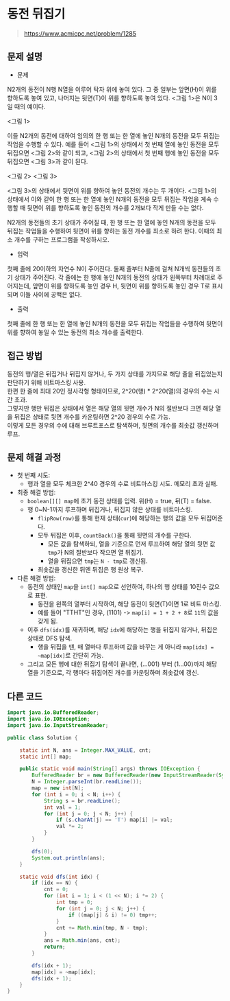 # 동전 뒤집기

> https://www.acmicpc.net/problem/1285

## 문제 설명

- 문제

N2개의 동전이 N행 N열을 이루어 탁자 위에 놓여 있다. 그 중 일부는 앞면(H)이 위를 향하도록 놓여 있고, 나머지는 뒷면(T)이 위를 향하도록 놓여 있다. <그림 1>은 N이 3일 때의 예이다.

<그림 1>

이들 N2개의 동전에 대하여 임의의 한 행 또는 한 열에 놓인 N개의 동전을 모두 뒤집는 작업을 수행할 수 있다. 예를 들어 <그림 1>의 상태에서 첫 번째 열에 놓인 동전을 모두 뒤집으면 <그림 2>와 같이
되고, <그림 2>의 상태에서 첫 번째 행에 놓인 동전을 모두 뒤집으면 <그림 3>과 같이 된다.

<그림 2>    <그림 3>

<그림 3>의 상태에서 뒷면이 위를 향하여 놓인 동전의 개수는 두 개이다. <그림 1>의 상태에서 이와 같이 한 행 또는 한 열에 놓인 N개의 동전을 모두 뒤집는 작업을 계속 수행할 때 뒷면이 위를 향하도록 놓인
동전의 개수를 2개보다 작게 만들 수는 없다.

N2개의 동전들의 초기 상태가 주어질 때, 한 행 또는 한 열에 놓인 N개의 동전을 모두 뒤집는 작업들을 수행하여 뒷면이 위를 향하는 동전 개수를 최소로 하려 한다. 이때의 최소 개수를 구하는 프로그램을 작성하시오.

- 입력

첫째 줄에 20이하의 자연수 N이 주어진다. 둘째 줄부터 N줄에 걸쳐 N개씩 동전들의 초기 상태가 주어진다. 각 줄에는 한 행에 놓인 N개의 동전의 상태가 왼쪽부터 차례대로 주어지는데, 앞면이 위를 향하도록 놓인
경우 H, 뒷면이 위를 향하도록 놓인 경우 T로 표시되며 이들 사이에 공백은 없다.

- 출력

첫째 줄에 한 행 또는 한 열에 놓인 N개의 동전을 모두 뒤집는 작업들을 수행하여 뒷면이 위를 향하여 놓일 수 있는 동전의 최소 개수를 출력한다.

## 접근 방법

동전의 행/열은 뒤집거나 뒤집지 않거나, 두 가지 상태를 가지므로 해당 줄을 뒤집었는지 판단하기 위해 비트마스킹 사용.  
한편 한 줄에 최대 20인 정사각형 형태이므로, 2^20(행) * 2^20(열)의 경우의 수는 시간 초과.   
그렇지만 행만 뒤집은 상태에서 열은 해당 열의 뒷면 개수가 N의 절반보다 크면 해당 열을 뒤집은 상태로 뒷면 개수를 카운팅하면 2^20 경우의 수로 가능.   
이렇게 모든 경우의 수에 대해 브루트포스로 탐색하며, 뒷면의 개수를 최솟값 갱신하며 루프.

## 문제 해결 과정

- 첫 번째 시도:
    - 행과 열을 모두 체크한 2^40 경우의 수로 비트마스킹 시도. 메모리 초과 실패.
- 최종 해결 방법:
    - `boolean[][] map`에 초기 동전 상태를 입력. 위(H) = true, 뒤(T) = false.
    - 행 0~N-1까지 루프하며 뒤집거나, 뒤집지 않은 상태를 비트마스킹.
        - `flipRow(row)`를 통해 현재 상태(`cur`)에 해당하는 행의 값을 모두 뒤집어준다.
        - 모두 뒤집은 이후, `countBack()`을 통해 뒷면의 개수를 구한다.
            - 모든 값을 탐색하되, 열을 기준으로 먼저 루프하여 해당 열의 뒷면 값 `tmp`가 N의 절반보다 작으면 열 뒤집기.
            - 열을 뒤집으면 `tmp`는 `N - tmp`로 갱신됨.
        - 최솟값을 갱신한 뒤엔 뒤집은 행 원상 복구.
- 다른 해결 방법:
    - 동전의 상태인 `map`을 `int[] map`으로 선언하여, 하나의 행 상태를 10진수 값으로 표현.
        - 동전을 왼쪽의 열부터 시작하여, 해당 동전이 뒷면(T)이면 1로 비트 마스킹.
        - 예를 들어 "TTHT"인 경우, (1101) -> `map[i] = 1 + 2 + 8`로 `11`의 값을 갖게 됨.
    - 이후 `dfs(idx)`를 재귀하며, 해당 `idx`에 해당하는 행을 뒤집지 않거나, 뒤집은 상태로 DFS 탐색.
        - 행을 뒤집을 땐, 매 열마다 루프하며 값을 바꾸는 게 아니라 `map[idx] = ~map[idx]`로 간단히 가능.
    - 그리고 모든 행에 대한 뒤집기 탐색이 끝나면, (...001) 부터 (1...00)까지 해당 열을 기준으로, 각 행마다 뒤집어진 개수를 카운팅하며 최솟값에 갱신.

## 다른 코드

```java
import java.io.BufferedReader;
import java.io.IOException;
import java.io.InputStreamReader;

public class Solution {

    static int N, ans = Integer.MAX_VALUE, cnt;
    static int[] map;

    public static void main(String[] args) throws IOException {
        BufferedReader br = new BufferedReader(new InputStreamReader(System.in));
        N = Integer.parseInt(br.readLine());
        map = new int[N];
        for (int i = 0; i < N; i++) {
            String s = br.readLine();
            int val = 1;
            for (int j = 0; j < N; j++) {
                if (s.charAt(j) == 'T') map[i] |= val;
                val *= 2;
            }
        }

        dfs(0);
        System.out.println(ans);
    }

    static void dfs(int idx) {
        if (idx == N) {
            cnt = 0;
            for (int i = 1; i < (1 << N); i *= 2) {
                int tmp = 0;
                for (int j = 0; j < N; j++) {
                    if ((map[j] & i) != 0) tmp++;
                }
                cnt += Math.min(tmp, N - tmp);
            }
            ans = Math.min(ans, cnt);
            return;
        }

        dfs(idx + 1);
        map[idx] = ~map[idx];
        dfs(idx + 1);
    }
}
```